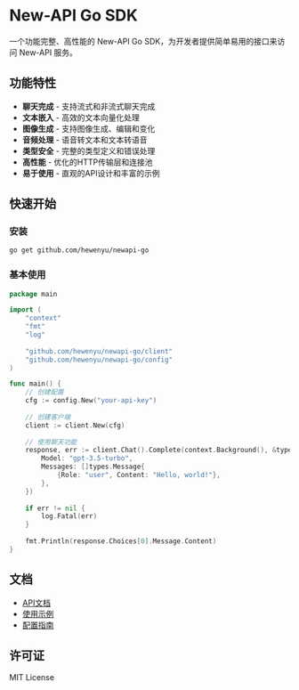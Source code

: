 # New-API Go SDK

一个功能完整、高性能的 New-API Go SDK，为开发者提供简单易用的接口来访问 New-API 服务。

## 功能特性

- **聊天完成** - 支持流式和非流式聊天完成
- **文本嵌入** - 高效的文本向量化处理
- **图像生成** - 支持图像生成、编辑和变化
- **音频处理** - 语音转文本和文本转语音
- **类型安全** - 完整的类型定义和错误处理
- **高性能** - 优化的HTTP传输层和连接池
- **易于使用** - 直观的API设计和丰富的示例

## 快速开始

### 安装

```bash
go get github.com/hewenyu/newapi-go
```

### 基本使用

```go
package main

import (
    "context"
    "fmt"
    "log"
    
    "github.com/hewenyu/newapi-go/client"
    "github.com/hewenyu/newapi-go/config"
)

func main() {
    // 创建配置
    cfg := config.New("your-api-key")
    
    // 创建客户端
    client := client.New(cfg)
    
    // 使用聊天功能
    response, err := client.Chat().Complete(context.Background(), &types.ChatRequest{
        Model: "gpt-3.5-turbo",
        Messages: []types.Message{
            {Role: "user", Content: "Hello, world!"},
        },
    })
    
    if err != nil {
        log.Fatal(err)
    }
    
    fmt.Println(response.Choices[0].Message.Content)
}
```

## 文档

- [API文档](docs/api.md)
- [使用示例](examples/)
- [配置指南](docs/configuration.md)

## 许可证

MIT License
